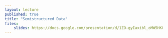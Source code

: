 ```yaml
---
layout: lecture
published: true
title: "Semistructured Data"
files:
    slides: https://docs.google.com/presentation/d/1ZO-gyIaxibl_oMW5HKU8xv_95OuU4pZXT3CjChK6Hd4/edit?usp=sharing
---
```

